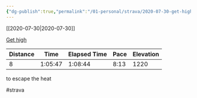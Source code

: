 ```yaml
---
{"dg-publish":true,"permalink":"/01-personal/strava/2020-07-30-get-high/"}
---
```



[[2020-07-30\|2020-07-30]]

[Get high](https://www.strava.com/activities/3840919504)

| Distance | Time    | Elapsed Time | Pace | Elevation |
| -------- | ------- | ------------ | ---- | --------- |
| 8        | 1:05:47 | 1:08:44      | 8:13 | 1220      |


to escape the heat

#strava
